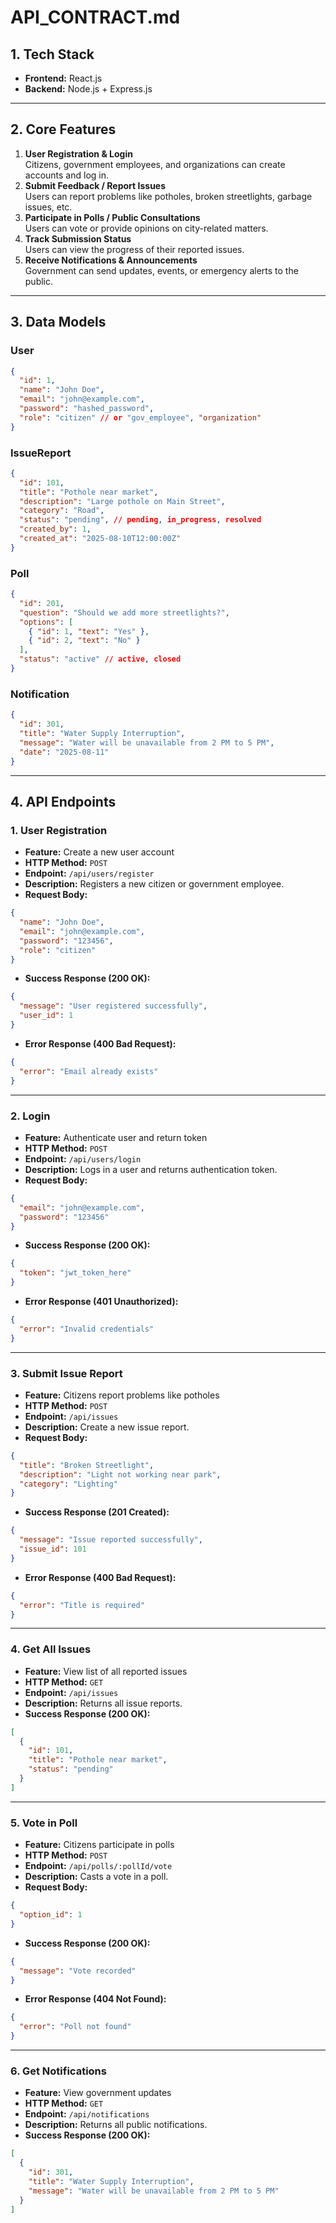 # API_CONTRACT.md

## 1. Tech Stack
- **Frontend:** React.js
- **Backend:** Node.js + Express.js



----

## 2. Core Features
1. **User Registration & Login**  
   Citizens, government employees, and organizations can create accounts and log in.
2. **Submit Feedback / Report Issues**  
   Users can report problems like potholes, broken streetlights, garbage issues, etc.
3. **Participate in Polls / Public Consultations**  
   Users can vote or provide opinions on city-related matters.
4. **Track Submission Status**  
   Users can view the progress of their reported issues.
5. **Receive Notifications & Announcements**  
   Government can send updates, events, or emergency alerts to the public.

----

## 3. Data Models

### User
```json
{
  "id": 1,
  "name": "John Doe",
  "email": "john@example.com",
  "password": "hashed_password",
  "role": "citizen" // or "gov_employee", "organization"
}
````

### IssueReport
```json
{
  "id": 101,
  "title": "Pothole near market",
  "description": "Large pothole on Main Street",
  "category": "Road",
  "status": "pending", // pending, in_progress, resolved
  "created_by": 1,
  "created_at": "2025-08-10T12:00:00Z"
}
````

### Poll
```json
{
  "id": 201,
  "question": "Should we add more streetlights?",
  "options": [
    { "id": 1, "text": "Yes" },
    { "id": 2, "text": "No" }
  ],
  "status": "active" // active, closed
}
````

### Notification
```json
{
  "id": 301,
  "title": "Water Supply Interruption",
  "message": "Water will be unavailable from 2 PM to 5 PM",
  "date": "2025-08-11"
}
````

----

## 4. API Endpoints

### 1. User Registration
- **Feature:** Create a new user account  
- **HTTP Method:** `POST`  
- **Endpoint:** `/api/users/register`  
- **Description:** Registers a new citizen or government employee.  
- **Request Body:**
```json
{
  "name": "John Doe",
  "email": "john@example.com",
  "password": "123456",
  "role": "citizen"
}
````
- **Success Response (200 OK):**
```json
{
  "message": "User registered successfully",
  "user_id": 1
}
````
- **Error Response (400 Bad Request):**
```json
{
  "error": "Email already exists"
}
````

----

### 2. Login
- **Feature:** Authenticate user and return token  
- **HTTP Method:** `POST`  
- **Endpoint:** `/api/users/login`  
- **Description:** Logs in a user and returns authentication token.  
- **Request Body:**
```json
{
  "email": "john@example.com",
  "password": "123456"
}
```
- **Success Response (200 OK):**
```json
{
  "token": "jwt_token_here"
}
```
- **Error Response (401 Unauthorized):**
```json
{
  "error": "Invalid credentials"
}
````

----

### 3. Submit Issue Report
- **Feature:** Citizens report problems like potholes  
- **HTTP Method:** `POST`  
- **Endpoint:** `/api/issues`  
- **Description:** Create a new issue report.  
- **Request Body:**
```json
{
  "title": "Broken Streetlight",
  "description": "Light not working near park",
  "category": "Lighting"
}
````
- **Success Response (201 Created):**
```json
{
  "message": "Issue reported successfully",
  "issue_id": 101
}
````
- **Error Response (400 Bad Request):**
```json
{
  "error": "Title is required"
}
````

----

### 4. Get All Issues
- **Feature:** View list of all reported issues  
- **HTTP Method:** `GET`  
- **Endpoint:** `/api/issues`  
- **Description:** Returns all issue reports.  
- **Success Response (200 OK):**
```json
[
  {
    "id": 101,
    "title": "Pothole near market",
    "status": "pending"
  }
]
````

----

### 5. Vote in Poll
- **Feature:** Citizens participate in polls  
- **HTTP Method:** `POST`  
- **Endpoint:** `/api/polls/:pollId/vote`  
- **Description:** Casts a vote in a poll.  
- **Request Body:**
```json
{
  "option_id": 1
}
````
- **Success Response (200 OK):**
```json
{
  "message": "Vote recorded"
}
````
- **Error Response (404 Not Found):**
```json
{
  "error": "Poll not found"
}
````

----

### 6. Get Notifications
- **Feature:** View government updates  
- **HTTP Method:** `GET`  
- **Endpoint:** `/api/notifications`  
- **Description:** Returns all public notifications.  
- **Success Response (200 OK):**
```json
[
  {
    "id": 301,
    "title": "Water Supply Interruption",
    "message": "Water will be unavailable from 2 PM to 5 PM"
  }
]
````
